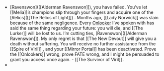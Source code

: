 - [Ravenswon]([[Alderman Ravenswon]]), you have failed. You’ve let [[Melia]]’s champions slip through your fingers and acquire one of the [Relics]([[The Relics of Light]]) . Months ago, [[Lady Norwick]] was slain because of the same negligence. Every [Onlooker]([[Onlookers]]) I’ve spoken with has said the same thing regarding your future: you will die, and [[The Lurker]] will be lost to us. I’m cutting ties, [Ravenswon]([[Alderman Ravenswon]]). My only regret is that [[The New Devout]] will give you a death without suffering. 
  You will receive no further assistance from the [[Spire of Viril]] , and your [[Mirror Portal]] has been deactivated. Prove the [[Onlookers]] wrong, prove FATE wrong, and I might be persuaded to grant you access once again.
  \- [[The Survivor of Viril]] .
-